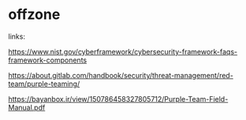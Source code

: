 # offzone

links: 

https://www.nist.gov/cyberframework/cybersecurity-framework-faqs-framework-components


https://about.gitlab.com/handbook/security/threat-management/red-team/purple-teaming/


https://bayanbox.ir/view/150786458327805712/Purple-Team-Field-Manual.pdf

